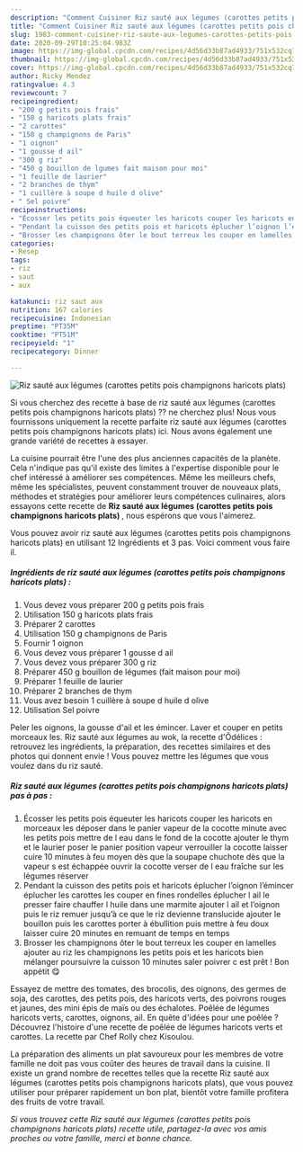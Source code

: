```yaml
---
description: "Comment Cuisiner Riz sauté aux légumes (carottes petits pois champignons haricots plats)"
title: "Comment Cuisiner Riz sauté aux légumes (carottes petits pois champignons haricots plats)"
slug: 1983-comment-cuisiner-riz-saute-aux-legumes-carottes-petits-pois-champignons-haricots-plats
date: 2020-09-29T10:25:04.983Z
image: https://img-global.cpcdn.com/recipes/4d56d33b87ad4933/751x532cq70/riz-saute-aux-legumes-carottes-petits-pois-champignons-haricots-plats-photo-principale-de-la-recette.jpg
thumbnail: https://img-global.cpcdn.com/recipes/4d56d33b87ad4933/751x532cq70/riz-saute-aux-legumes-carottes-petits-pois-champignons-haricots-plats-photo-principale-de-la-recette.jpg
cover: https://img-global.cpcdn.com/recipes/4d56d33b87ad4933/751x532cq70/riz-saute-aux-legumes-carottes-petits-pois-champignons-haricots-plats-photo-principale-de-la-recette.jpg
author: Ricky Mendez
ratingvalue: 4.3
reviewcount: 7
recipeingredient:
- "200 g petits pois frais"
- "150 g haricots plats frais"
- "2 carottes"
- "150 g champignons de Paris"
- "1 oignon"
- "1 gousse d ail"
- "300 g riz"
- "450 g bouillon de lgumes fait maison pour moi"
- "1 feuille de laurier"
- "2 branches de thym"
- "1 cuillère à soupe d huile d olive"
- " Sel poivre"
recipeinstructions:
- "Écosser les petits pois équeuter les haricots couper les haricots en morceaux les déposer dans le panier vapeur de la cocotte minute avec les petits pois mettre de l eau dans le fond de la cocotte ajouter le thym et le laurier poser le panier position vapeur verrouiller la cocotte laisser cuire 10 minutes à feu moyen dès que la soupape chuchote dès que la vapeur s est échappée ouvrir la cocotte verser de l eau fraîche sur les légumes réserver"
- "Pendant la cuisson des petits pois et haricots éplucher l’oignon l’émincer éplucher les carottes les couper en fines rondelles éplucher l ail le presser faire chauffer l huile dans une marmite ajouter l ail et l’oignon puis le riz remuer jusqu’à ce que le riz devienne translucide ajouter le bouillon puis les carottes porter à ébullition puis mettre à feu doux laisser cuire 20 minutes en remuant de temps en temps"
- "Brosser les champignons ôter le bout terreux les couper en lamelles ajouter au riz les champignons les petits pois et les haricots bien mélanger poursuivre la cuisson 10 minutes saler poivrer c est prêt ! Bon appétit 😋"
categories:
- Resep
tags:
- riz
- saut
- aux

katakunci: riz saut aux 
nutrition: 167 calories
recipecuisine: Indonesian
preptime: "PT35M"
cooktime: "PT51M"
recipeyield: "1"
recipecategory: Dinner

---
```



![Riz sauté aux légumes (carottes petits pois champignons haricots plats)](https://img-global.cpcdn.com/recipes/4d56d33b87ad4933/751x532cq70/riz-saute-aux-legumes-carottes-petits-pois-champignons-haricots-plats-photo-principale-de-la-recette.jpg)

Si vous cherchez des recette à base de riz sauté aux légumes (carottes petits pois champignons haricots plats) ?? ne cherchez plus! Nous vous fournissons uniquement la recette parfaite riz sauté aux légumes (carottes petits pois champignons haricots plats) ici. Nous avons également une grande variété de recettes à essayer.

La cuisine pourrait être l'une des plus anciennes capacités de la planète. Cela n'indique pas qu'il existe des limites à l'expertise disponible pour le chef intéressé à améliorer ses compétences. Même les meilleurs chefs, même les spécialistes, peuvent constamment trouver de nouveaux plats, méthodes et stratégies pour améliorer leurs compétences culinaires, alors essayons cette recette de <strong> Riz sauté aux légumes (carottes petits pois champignons haricots plats) </strong>, nous espérons que vous l'aimerez.

<!--inarticleads1-->

Vous pouvez avoir riz sauté aux légumes (carottes petits pois champignons haricots plats) en utilisant 12 Ingrédients et 3 pas. Voici comment vous faire il.

##### Ingrédients de riz sauté aux légumes (carottes petits pois champignons haricots plats) :

1. Vous devez vous préparer 200 g petits pois frais
1. Utilisation 150 g haricots plats frais
1. Préparer 2 carottes
1. Utilisation 150 g champignons de Paris
1. Fournir 1 oignon
1. Vous devez vous préparer 1 gousse d ail
1. Vous devez vous préparer 300 g riz
1. Préparer 450 g bouillon de légumes (fait maison pour moi)
1. Préparer 1 feuille de laurier
1. Préparer 2 branches de thym
1. Vous avez besoin 1 cuillère à soupe d huile d olive
1. Utilisation  Sel poivre


Peler les oignons, la gousse d&#39;ail et les émincer. Laver et couper en petits morceaux les. Riz sauté aux légumes au wok, la recette d&#39;Ôdélices : retrouvez les ingrédients, la préparation, des recettes similaires et des photos qui donnent envie ! Vous pouvez mettre les légumes que vous voulez dans du riz sauté. 

<!--inarticleads2-->

##### Riz sauté aux légumes (carottes petits pois champignons haricots plats) pas à pas :

1. Écosser les petits pois équeuter les haricots couper les haricots en morceaux les déposer dans le panier vapeur de la cocotte minute avec les petits pois mettre de l eau dans le fond de la cocotte ajouter le thym et le laurier poser le panier position vapeur verrouiller la cocotte laisser cuire 10 minutes à feu moyen dès que la soupape chuchote dès que la vapeur s est échappée ouvrir la cocotte verser de l eau fraîche sur les légumes réserver
1. Pendant la cuisson des petits pois et haricots éplucher l’oignon l’émincer éplucher les carottes les couper en fines rondelles éplucher l ail le presser faire chauffer l huile dans une marmite ajouter l ail et l’oignon puis le riz remuer jusqu’à ce que le riz devienne translucide ajouter le bouillon puis les carottes porter à ébullition puis mettre à feu doux laisser cuire 20 minutes en remuant de temps en temps
1. Brosser les champignons ôter le bout terreux les couper en lamelles ajouter au riz les champignons les petits pois et les haricots bien mélanger poursuivre la cuisson 10 minutes saler poivrer c est prêt ! Bon appétit 😋


Essayez de mettre des tomates, des brocolis, des oignons, des germes de soja, des carottes, des petits pois, des haricots verts, des poivrons rouges et jaunes, des mini épis de maïs ou des échalotes. Poêlée de légumes haricots verts, carottes, oignons, ail. En quête d&#39;idées pour une poêlée ? Découvrez l&#39;histoire d&#39;une recette de poêlée de légumes haricots verts et carottes. La recette par Chef Rolly chez Kisoulou. 

<!--inarticleads1-->

<p>
La préparation des aliments un plat savoureux pour les membres de votre famille ne doit pas vous coûter des heures de travail dans la cuisine. Il existe un grand nombre de recettes telles que la recette Riz sauté aux légumes (carottes petits pois champignons haricots plats), que vous pouvez utiliser pour préparer rapidement un bon plat, bientôt votre famille profitera des fruits de votre travail.
</p>

<p>
<i>Si vous trouvez cette Riz sauté aux légumes (carottes petits pois champignons haricots plats) recette utile, partagez-la avec vos amis proches ou votre famille, merci et bonne chance.</i>
</p>
